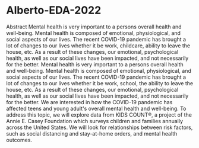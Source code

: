 # Alberto-EDA-2022
Abstract  Mental health is very important to a persons overall health and well-being. Mental health is composed of emotional, physiological, and social aspects of our lives. The recent COVID-19 pandemic has brought a lot of changes to our lives whether it be work, childcare, ability to leave the house, etc. As a result of these changes, our emotional, psychological health, as well as our social lives have been impacted, and not necessarily for the better.  Mental health is very important to a persons overall health and well-being. Mental health is composed of emotional, physiological, and social aspects of our lives. The recent COVID-19 pandemic has brought a lot of changes to our lives whether it be work, school, the ability to leave the house, etc. As a result of these changes, our emotional, psychological health, as well as our social lives have been impacted, and not necessarily for the better.   We are interested in how the COVID-19 pandemic has affected teens and young adult's overall mental health and well-being. To address this topic, we will explore data from KIDS COUNT®, a project of the Annie E. Casey Foundation which surveys children and families annually across the United States. We will look for relationships between risk factors, such as social distancing and stay-at-home orders, and mental health outcomes.
